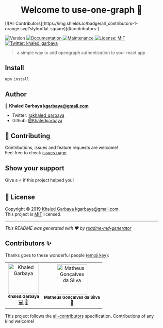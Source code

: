 <h1 align="center">Welcome to use-one-graph 👋</h1>
[![All Contributors](https://img.shields.io/badge/all_contributors-1-orange.svg?style=flat-square)](#contributors-)
<p>
  <img alt="Version" src="https://img.shields.io/badge/version-0.0.1-blue.svg?cacheSeconds=2592000" />
  <a href="https://github.com/Khaledgarbaya/use-one-graph#readme" target="_blank">
    <img alt="Documentation" src="https://img.shields.io/badge/documentation-yes-brightgreen.svg" />
  </a>
  <a href="https://github.com/Khaledgarbaya/use-one-graph/graphs/commit-activity" target="_blank">
    <img alt="Maintenance" src="https://img.shields.io/badge/Maintained%3F-yes-green.svg" />
  </a>
  <a href="https://github.com/Khaledgarbaya/use-one-graph/blob/master/LICENSE" target="_blank">
    <img alt="License: MIT" src="https://img.shields.io/github/license/Khaledgarbaya/use-one-graph" />
  </a>
  <a href="https://twitter.com/khaled_garbaya" target="_blank">
    <img alt="Twitter: khaled_garbaya" src="https://img.shields.io/twitter/follow/khaled_garbaya.svg?style=social" />
  </a>
</p>

> a simple way to add opengraph authentication to your react app

## Install

```sh
npm install
```

## Author

👤 **Khaled Garbaya <kgarbaya@gmail.com>**

* Twitter: [@khaled_garbaya](https://twitter.com/khaled_garbaya)
* Github: [@Khaledgarbaya](https://github.com/Khaledgarbaya)

## 🤝 Contributing

Contributions, issues and feature requests are welcome!<br />Feel free to check [issues page](https://github.com/Khaledgarbaya/use-one-graph/issues).

## Show your support

Give a ⭐️ if this project helped you!

## 📝 License

Copyright © 2019 [Khaled Garbaya <kgarbaya@gmail.com>](https://github.com/Khaledgarbaya).<br />
This project is [MIT](https://github.com/Khaledgarbaya/use-one-graph/blob/master/LICENSE) licensed.

***
_This README was generated with ❤️ by [readme-md-generator](https://github.com/kefranabg/readme-md-generator)_
## Contributors ✨

Thanks goes to these wonderful people ([emoji key](https://allcontributors.org/docs/en/emoji-key)):

<!-- ALL-CONTRIBUTORS-LIST:START - Do not remove or modify this section -->
<!-- prettier-ignore -->
<table>
  <tr>
    <td align="center"><a href="https://khaledgarbaya.net"><img src="https://avatars1.githubusercontent.com/u/1156093?v=4" width="100px;" alt="Khaled Garbaya"/><br /><sub><b>Khaled Garbaya</b></sub></a><br /><a href="https://github.com/Khaledgarbaya/use-one-graph/commits?author=Khaledgarbaya" title="Code">💻</a> <a href="https://github.com/Khaledgarbaya/use-one-graph/commits?author=Khaledgarbaya" title="Documentation">📖</a></td>
    <td align="center"><a href="https://github.com/PlayMa256"><img src="https://avatars0.githubusercontent.com/u/831308?v=4" width="100px;" alt="Matheus Gonçalves da Silva"/><br /><sub><b>Matheus Gonçalves da Silva</b></sub></a><br /><a href="https://github.com/Khaledgarbaya/use-one-graph/commits?author=PlayMa256" title="Documentation">📖</a></td>
  </tr>
</table>

<!-- ALL-CONTRIBUTORS-LIST:END -->

This project follows the [all-contributors](https://github.com/all-contributors/all-contributors) specification. Contributions of any kind welcome!